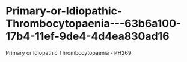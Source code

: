 # Primary-or-Idiopathic-Thrombocytopaenia---63b6a100-17b4-11ef-9de4-4d4ea830ad16
Primary or Idiopathic Thrombocytopaenia - PH269
